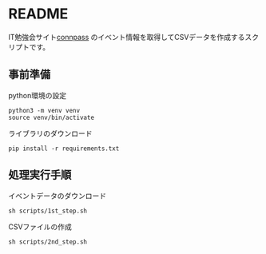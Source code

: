 # README

IT勉強会サイト[connpass](https://connpass.com/) のイベント情報を取得してCSVデータを作成するスクリプトです。

## 事前準備
python環境の設定
```
python3 -m venv venv
source venv/bin/activate
```

ライブラリのダウンロード
```
pip install -r requirements.txt
```

## 処理実行手順
イベントデータのダウンロード
```
sh scripts/1st_step.sh
```

CSVファイルの作成
```
sh scripts/2nd_step.sh
```
